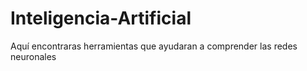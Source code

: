 # Inteligencia-Artificial
Aquí encontraras herramientas que ayudaran a comprender las redes neuronales 
